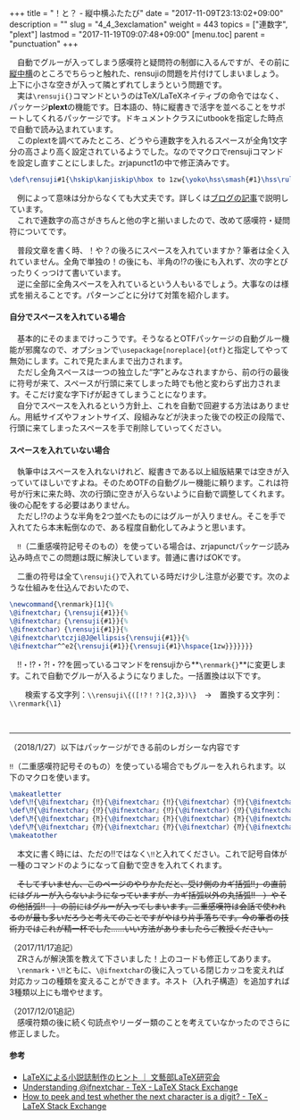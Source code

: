 +++
title = "！と？ - 縦中横ふたたび"
date = "2017-11-09T23:13:02+09:00"
description = ""
slug = "4_4_3exclamation"
weight = 443
topics = ["連数字", "plext"]
lastmod = "2017-11-19T09:07:48+09:00"
[menu.toc]
    parent = "punctuation"
+++

&#x3000;自動でグルーが入ってしまう感嘆符と疑問符の制御に入るんですが、その前に[縦中横](/tutorial/4_3_1rensuji/#fn:1)のところでちらっと触れた、rensujiの問題を片付けてしまいましょう。上下に小さな空きが入って隣とずれてしまうという問題です。  
　実は`\rensuji{}`コマンドというのはTeX/LaTeXネイティブの命令ではなく、パッケージ**plext**の機能です。日本語の、特に縦書きで活字を並べることをサポートしてくれるパッケージです。ドキュメントクラスにutbookを指定した時点で自動で読み込まれています。  
　このplextを調べてみたところ、どうやら連数字を入れるスペースが全角1文字分の高さより高く設定されているようでした。なのでマクロでrensujiコマンドを設定し直すことにしました。zrjapunct1の中で修正済みです。

```LaTeX
\def\rensuji#1{\hskip\kanjiskip\hbox to 1zw{\yoko\hss\smash{#1}\hss\rule[-0.12zw]{0zw}{1zw}}\hskip\kanjiskip}
```

　例によって意味は分からなくても大丈夫です。詳しくは[ブログの記事](http://hakuoku.hatenablog.com/entry/2017/11/23/152241)で説明しています。  
　これで連数字の高さがきちんと他の字と揃いましたので、改めて感嘆符・疑問符についてです。

　普段文章を書く時、！や？の後ろにスペースを入れていますか？筆者は全く入れていません。全角で単独の！の後にも、半角の!?の後にも入れず、次の字とびったりくっつけて書いています。  
　逆に全部に全角スペースを入れているという人もいるでしょう。大事なのは様式を揃えることです。パターンごとに分けて対策を紹介します。

#### 自分でスペースを入れている場合
　基本的にそのままでけっこうです。そうなるとOTFパッケージの自動グルー機能が邪魔なので、オプションで`\usepackage[noreplace]{otf}`と指定してやって無効にします。これで見たまんまで出力されます。  
　ただし全角スペースは一つの独立した“字”とみなされますから、前の行の最後に符号が来て、スペースが行頭に来てしまった時でも他と変わらず出力されます。そこだけ変な字下げが起きてしまうことになります。  
　自分でスペースを入れるという方針上、これを自動で回避する方法はありません。用紙サイズやフォントサイズ、段組みなどが決まった後での校正の段階で、行頭に来てしまったスペースを手で削除していってください。

#### スペースを入れていない場合
　執筆中はスペースを入れないけれど、縦書きである以上組版結果では空きが入っていてほしいですよね。そのためOTFの自動グルー機能に頼ります。これは符号が行末に来た時、次の行頭に空きが入らないように自動で調整してくれます。後の心配をする必要はありません。  
　ただし!?のような半角を2つ並べたものにはグルーが入りません。そこを手で入れてたら本末転倒なので、ある程度自動化してみようと思います。

　`‼`（二重感嘆符記号そのもの）を使っている場合は、zrjapunctパッケージ読み込み時点でこの問題は既に解決しています。普通に書けばOKです。

　二重の符号は全て`\rensuji{}`で入れている時だけ少し注意が必要です。次のような仕組みを仕込んでおいたので、

```LaTeX
\newcommand{\renmark}[1]{%
\@ifnextchar」{\rensuji{#1}}{%
\@ifnextchar』{\rensuji{#1}}{%
\@ifnextchar）{\rensuji{#1}}{%
\@ifnextchar\tczji@J@ellipsis{\rensuji{#1}}{%
\@ifnextchar^^e2{\rensuji{#1}}{\rensuji{#1}\hspace{1zw}}}}}}}
```

　!!・!?・?!・??を囲っているコマンドをrensujiから**`\renmark{}`**に変更します。これで自動でグルーが入るようになりました。一括置換は以下です。  

　　検索する文字列：`\\rensuji\{([!?！？]{2,3})\}`　→　置換する文字列：`\\renmark{\1}`

<br>

<!-- 　`\makeatletter`というのはコマンド名として「＠」を使えるようにするという命令です。`\makeatother`で離脱します。これを書かないで＠入りのマクロを書くとエラーになります。以降もここの内側に書くマクロが出てくるでしょう。   -->

------
（2018/1/27）以下はパッケージができる前のレガシーな内容です

`‼`（二重感嘆符記号そのもの）を使っている場合でもグルーを入れられます。以下のマクロを使います。

```LaTeX
\makeatletter
\def\‼{\@ifnextchar」{‼}{\@ifnextchar』{‼}{\@ifnextchar）{‼}{\@ifnextchar…{‼}{\@ifnextchar―{‼}{‼\hspace{1zw}}}}}}}
\def\⁉{\@ifnextchar」{⁉}{\@ifnextchar』{⁉}{\@ifnextchar）{⁉}{\@ifnextchar…{⁉}{\@ifnextchar―{⁉}{⁉\hspace{1zw}}}}}}}
\def\⁈{\@ifnextchar」{⁈}{\@ifnextchar』{⁈}{\@ifnextchar）{⁈}{\@ifnextchar…{⁈}{\@ifnextchar―{⁈}{⁈\hspace{1zw}}}}}}}
\def\⁇{\@ifnextchar」{⁇}{\@ifnextchar』{⁇}{\@ifnextchar）{⁇}{\@ifnextchar…{⁇}{\@ifnextchar―{⁇}{⁇\hspace{1zw}}}}}}}
\makeatother
```

　本文に書く時には、ただの‼ではなく`\‼`と入れてください。これで記号自体が一種のコマンドのようになって自動で空きを入れてくれます。

　~~そしてすいません、このページのやりかただと、受け側のカギ括弧!!」の直前にはグルーが入らないようになっていますが、カギ括弧以外の丸括弧!!　）やその他括弧!!　｝の前にはグルーが入ってしまいます。二重感嘆符は会話で使われるのが最も多いだろうと考えてのことですがやはり片手落ちです。今の筆者の技術力ではこれが精一杯でした……いい方法がありましたらご教授ください。~~

（2017/11/17追記）  
　ZRさんが解決策を教えて下さいました！上のコードも修正してあります。  
　`\renmark`・`\‼`ともに、`\@ifnextchar`の後に入っている閉じカッコを変えれば対応カッコの種類を変えることができます。ネスト（入れ子構造）を追加すれば3種類以上にも増やせます。

（2017/12/01追記）  
　感嘆符類の後に続く句読点やリーダー類のことを考えていなかったのでさらに修正しました。


#### 参考
- [LaTeXによる小説誌制作のヒント ｜ 文藝部LaTeX研究会](https://qdaibungei.github.io/latex/2017/10/12/book-making-hints.html)
- [Understanding \@ifnextchar - TeX - LaTeX Stack Exchange](https://tex.stackexchange.com/questions/57788/understanding-ifnextchar)
- [How to peek and test whether the next character is a digit? - TeX - LaTeX Stack Exchange](https://tex.stackexchange.com/questions/323311/how-to-peek-and-test-whether-the-next-character-is-a-digit)
